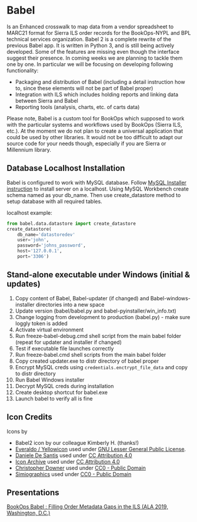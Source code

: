# Babel
Is an Enhanced crosswalk to map data from a vendor spreadsheet to MARC21 format for Sierra ILS order records for the BookOps-NYPL and BPL technical services organization.
Babel 2 is a complete rewrite of the previous Babel app. It is written in Python 3, and is still being actively developed.
Some of the features are missing even though the interface suggest their presence. In coming weeks we are planning to tackle them one by one.
In particular we will be focusing on developing following functionality:
* Packaging and distribution of Babel (including a detail instruction how to, since these elements will not be part of Babel proper)
* Integration with ILS which includes holding reports and linking data between Sierra and Babel
* Reporting tools (analysis, charts, etc. of carts data)


Please note, Babel is a custom tool for BookOps which supposed to work with the particular systems and workflows used by BookOps (Sierra ILS, etc.).
At the moment we do not plan to create a universal application that could be used by other libraries. It would not be too difficult to adapt our source code for your needs though, especially if you are Sierra or Millennium library.


## Database Localhost Installation
Babel is configured to work with MySQL database.
Follow [MySQL Installer instruction](https://dev.mysql.com/doc/refman/8.0/en/windows-installation.html) to install server on a localhost. Using MySQL Workbench create schema named as your db_name. Then use create_datastore method to setup database with all required tables.

localhost example:
```python
from babel.data.datastore import create_datastore
create_datastore(
    db_name='datastoredev'
    user='john',
    password='johns_password',
    host='127.0.0.1',
    port='3306')
```

## Stand-alone executable under Windows (initial & updates)
1. Copy content of Babel, Babel-updater (if changed) and Babel-windows-installer directories into a new space
2. Update version (babel/babel.py and babel-pyinstaller/win_info.txt)
3. Change logging from development to production (babel.py) - make sure loggly token is added
4. Activate virtual environment
5. Run freeze-babel-debug.cmd shell script from the main babel folder (repeat for updater and installer if changed)
6. Test if executable file launches correctly
7. Run freeze-babel.cmd shell scripts from the main babel folder
8. Copy created updater.exe to distr directory of babel proper
9. Encrypt MySQL creds using `credentials.enctrypt_file_data` and copy to distr directory
11. Run Babel Windows installer
12. Decrypt MySQL creds during installation
13. Create desktop shortcut for babel.exe
14. Launch babel to verify all is fine

## Icon Credits
Icons by
* Babel2 icon by our colleague Kimberly H. (thanks!)
* [Everaldo / Yellowicon](http://www.everaldo.com) used under [GNU Lesser General Public License](https://en.wikipedia.org/wiki/GNU_Lesser_General_Public_License).
* [Daniele De Santis](https://www.danieledesantis.net/) used under [CC Attribution 4.0](https://creativecommons.org/licenses/by/4.0/)
* [Icon Archive](http://www.iconarchive.com) used under [CC Attribution 4.0](https://creativecommons.org/licenses/by/4.0/)
* [Christopher Downer](http://christopherdowner.com/) used under [CC0 - Public Domain](https://creativecommons.org/publicdomain/zero/1.0/)
* [Simiographics](https://www.iconarchive.com/artist/simiographics.html) used under [CC0 - Public Domain](https://creativecommons.org/publicdomain/zero/1.0/)

## Presentations

[BookOps Babel : Filling Order Metadata Gaps in the ILS (ALA 2019, Washington, D.C.)](https://docs.google.com/presentation/d/1U4ZmFQBFp134S6qnglxZ32YuHRPz-UMrgCtwbG2KdMw/edit?usp=sharing)


